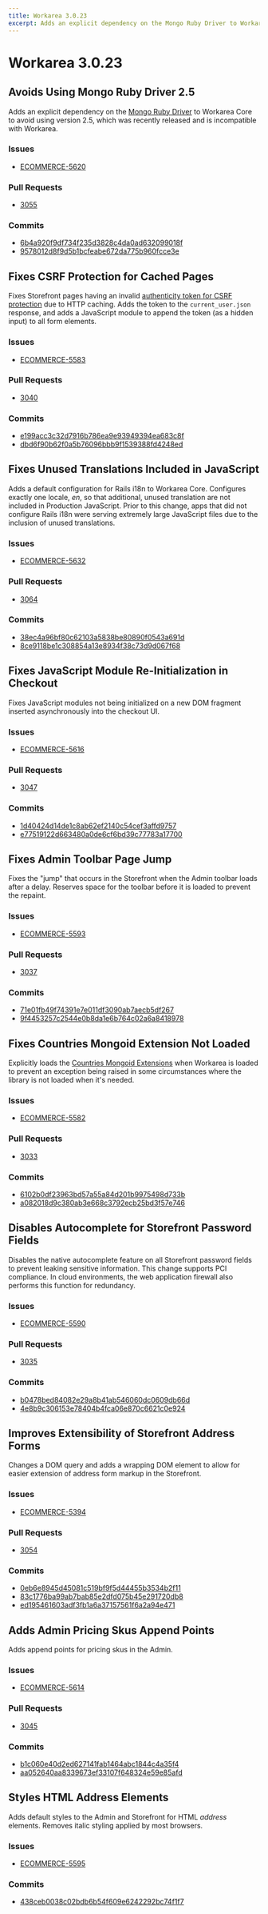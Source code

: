 ```yaml
---
title: Workarea 3.0.23
excerpt: Adds an explicit dependency on the Mongo Ruby Driver to Workarea Core to avoid using version 2.5, which was recently released and is incompatible with Workarea.
---
```


# Workarea 3.0.23

## Avoids Using Mongo Ruby Driver 2.5

Adds an explicit dependency on the [Mongo Ruby Driver](https://rubygems.org/gems/mongo) to Workarea Core to avoid using version 2.5, which was recently released and is incompatible with Workarea.

### Issues

- [ECOMMERCE-5620](https://jira.tools.weblinc.com/browse/ECOMMERCE-5620)

### Pull Requests

- [3055](https://stash.tools.weblinc.com/projects/WL/repos/workarea/pull-requests/3055/overview)

### Commits

- [6b4a920f9df734f235d3828c4da0ad632099018f](https://stash.tools.weblinc.com/projects/WL/repos/workarea/commits/6b4a920f9df734f235d3828c4da0ad632099018f)
- [9578012d8f9d5b1bcfeabe672da775b960fcce3e](https://stash.tools.weblinc.com/projects/WL/repos/workarea/commits/9578012d8f9d5b1bcfeabe672da775b960fcce3e)

## Fixes CSRF Protection for Cached Pages

Fixes Storefront pages having an invalid [authenticity token for CSRF protection](http://api.rubyonrails.org/classes/ActionController/RequestForgeryProtection.html#method-i-verify_authenticity_token) due to HTTP caching. Adds the token to the `current_user.json` response, and adds a JavaScript module to append the token (as a hidden input) to all form elements.

### Issues

- [ECOMMERCE-5583](https://jira.tools.weblinc.com/browse/ECOMMERCE-5583)

### Pull Requests

- [3040](https://stash.tools.weblinc.com/projects/WL/repos/workarea/pull-requests/3040/overview)

### Commits

- [e199acc3c32d7916b786ea9e93949394ea683c8f](https://stash.tools.weblinc.com/projects/WL/repos/workarea/commits/e199acc3c32d7916b786ea9e93949394ea683c8f)
- [dbd6f90b62f0a5b76096bbb9f1539388fd4248ed](https://stash.tools.weblinc.com/projects/WL/repos/workarea/commits/dbd6f90b62f0a5b76096bbb9f1539388fd4248ed)

## Fixes Unused Translations Included in JavaScript

Adds a default configuration for Rails i18n to Workarea Core. Configures exactly one locale, _en_, so that additional, unused translation are not included in Production JavaScript. Prior to this change, apps that did not configure Rails i18n were serving extremely large JavaScript files due to the inclusion of unused translations.

### Issues

- [ECOMMERCE-5632](https://jira.tools.weblinc.com/browse/ECOMMERCE-5632)

### Pull Requests

- [3064](https://stash.tools.weblinc.com/projects/WL/repos/workarea/pull-requests/3064/overview)

### Commits

- [38ec4a96bf80c62103a5838be80890f0543a691d](https://stash.tools.weblinc.com/projects/WL/repos/workarea/commits/38ec4a96bf80c62103a5838be80890f0543a691d)
- [8ce9118be1c308854a13e8934f38c73d9d067f68](https://stash.tools.weblinc.com/projects/WL/repos/workarea/commits/8ce9118be1c308854a13e8934f38c73d9d067f68)

## Fixes JavaScript Module Re-Initialization in Checkout

Fixes JavaScript modules not being initialized on a new DOM fragment inserted asynchronously into the checkout UI.

### Issues

- [ECOMMERCE-5616](https://jira.tools.weblinc.com/browse/ECOMMERCE-5616)

### Pull Requests

- [3047](https://stash.tools.weblinc.com/projects/WL/repos/workarea/pull-requests/3047/overview)

### Commits

- [1d40424d14de1c8ab62ef2140c54cef3affd9757](https://stash.tools.weblinc.com/projects/WL/repos/workarea/commits/1d40424d14de1c8ab62ef2140c54cef3affd9757)
- [e77519122d663480a0de6cf6bd39c77783a17700](https://stash.tools.weblinc.com/projects/WL/repos/workarea/commits/e77519122d663480a0de6cf6bd39c77783a17700)

## Fixes Admin Toolbar Page Jump

Fixes the "jump" that occurs in the Storefront when the Admin toolbar loads after a delay. Reserves space for the toolbar before it is loaded to prevent the repaint.

### Issues

- [ECOMMERCE-5593](https://jira.tools.weblinc.com/browse/ECOMMERCE-5593)

### Pull Requests

- [3037](https://stash.tools.weblinc.com/projects/WL/repos/workarea/pull-requests/3037/overview)

### Commits

- [71e01fb49f74391e7e011df3090ab7aecb5df267](https://stash.tools.weblinc.com/projects/WL/repos/workarea/commits/71e01fb49f74391e7e011df3090ab7aecb5df267)
- [9f4453257c2544e0b8da1e6b764c02a6a8418978](https://stash.tools.weblinc.com/projects/WL/repos/workarea/commits/9f4453257c2544e0b8da1e6b764c02a6a8418978)

## Fixes Countries Mongoid Extension Not Loaded

Explicitly loads the [Countries Mongoid Extensions](https://github.com/hexorx/countries/blob/master/lib/countries/mongoid.rb) when Workarea is loaded to prevent an exception being raised in some circumstances where the library is not loaded when it's needed.

### Issues

- [ECOMMERCE-5582](https://jira.tools.weblinc.com/browse/ECOMMERCE-5582)

### Pull Requests

- [3033](https://stash.tools.weblinc.com/projects/WL/repos/workarea/pull-requests/3033/overview)

### Commits

- [6102b0df23963bd57a55a84d201b9975498d733b](https://stash.tools.weblinc.com/projects/WL/repos/workarea/commits/6102b0df23963bd57a55a84d201b9975498d733b)
- [a082018d9c380ab3e668c3792ecb25bd3f57e746](https://stash.tools.weblinc.com/projects/WL/repos/workarea/commits/a082018d9c380ab3e668c3792ecb25bd3f57e746)

## Disables Autocomplete for Storefront Password Fields

Disables the native autocomplete feature on all Storefront password fields to prevent leaking sensitive information. This change supports PCI compliance. In cloud environments, the web application firewall also performs this function for redundancy.

### Issues

- [ECOMMERCE-5590](https://jira.tools.weblinc.com/browse/ECOMMERCE-5590)

### Pull Requests

- [3035](https://stash.tools.weblinc.com/projects/WL/repos/workarea/pull-requests/3035/overview)

### Commits

- [b0478bed84082e29a8b41ab546060dc0609db66d](https://stash.tools.weblinc.com/projects/WL/repos/workarea/commits/b0478bed84082e29a8b41ab546060dc0609db66d)
- [4e8b9c306153e78404b4fca06e870c6621c0e924](https://stash.tools.weblinc.com/projects/WL/repos/workarea/commits/4e8b9c306153e78404b4fca06e870c6621c0e924)

## Improves Extensibility of Storefront Address Forms

Changes a DOM query and adds a wrapping DOM element to allow for easier extension of address form markup in the Storefront.

### Issues

- [ECOMMERCE-5394](https://jira.tools.weblinc.com/browse/ECOMMERCE-5394)

### Pull Requests

- [3054](https://stash.tools.weblinc.com/projects/WL/repos/workarea/pull-requests/3054/overview)

### Commits

- [0eb6e8945d45081c519bf9f5d44455b3534b2f11](https://stash.tools.weblinc.com/projects/WL/repos/workarea/commits/0eb6e8945d45081c519bf9f5d44455b3534b2f11)
- [83c1776ba99ab7bab85e2dfd075b45e291720db8](https://stash.tools.weblinc.com/projects/WL/repos/workarea/commits/83c1776ba99ab7bab85e2dfd075b45e291720db8)
- [ed195461603adf3fb1a6a37157561f6a2a94e471](https://stash.tools.weblinc.com/projects/WL/repos/workarea/commits/ed195461603adf3fb1a6a37157561f6a2a94e471)

## Adds Admin Pricing Skus Append Points

Adds append points for pricing skus in the Admin.

### Issues

- [ECOMMERCE-5614](https://jira.tools.weblinc.com/browse/ECOMMERCE-5614)

### Pull Requests

- [3045](https://stash.tools.weblinc.com/projects/WL/repos/workarea/pull-requests/3045/overview)

### Commits

- [b1c060e40d2ed627141fab1464abc1844c4a35f4](https://stash.tools.weblinc.com/projects/WL/repos/workarea/commits/b1c060e40d2ed627141fab1464abc1844c4a35f4)
- [aa052640aa8339673ef33107f648324e59e85afd](https://stash.tools.weblinc.com/projects/WL/repos/workarea/commits/aa052640aa8339673ef33107f648324e59e85afd)

## Styles HTML Address Elements

Adds default styles to the Admin and Storefront for HTML _address_ elements. Removes italic styling applied by most browsers.

### Issues

- [ECOMMERCE-5595](https://jira.tools.weblinc.com/browse/ECOMMERCE-5595)

### Commits

- [438ceb0038c02bdb6b54f609e6242292bc74f1f7](https://stash.tools.weblinc.com/projects/WL/repos/workarea/commits/438ceb0038c02bdb6b54f609e6242292bc74f1f7)

